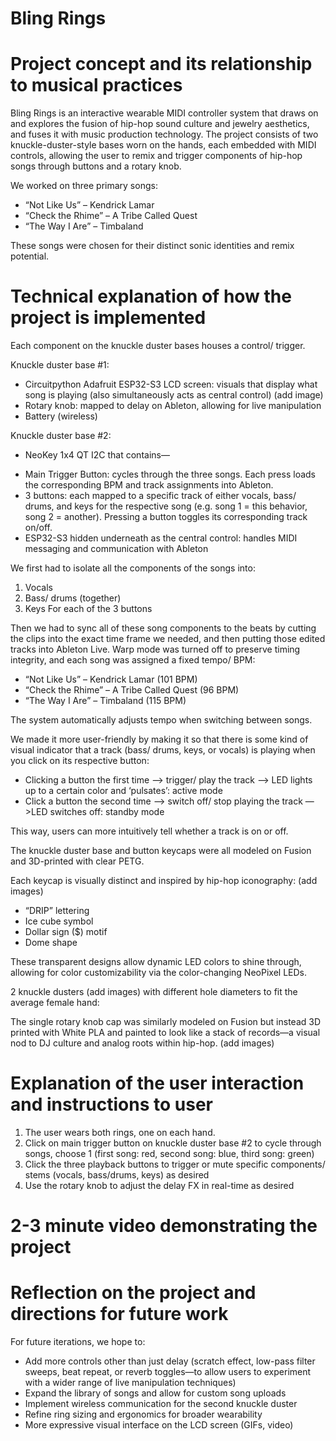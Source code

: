 # Bling Rings

# Project concept and its relationship to musical practices
Bling Rings is an interactive wearable MIDI controller system that draws on and explores the fusion of hip-hop sound culture and jewelry aesthetics, and fuses it with music production technology. The project consists of two knuckle-duster-style bases worn on the hands, each embedded with MIDI controls, allowing the user to remix and trigger components of hip-hop songs through buttons and a rotary knob.

We worked on three primary songs:
* “Not Like Us” – Kendrick Lamar
* “Check the Rhime” – A Tribe Called Quest
* “The Way I Are” – Timbaland
  
These songs were chosen for their distinct sonic identities and remix potential.

# Technical explanation of how the project is implemented
Each component on the knuckle duster bases houses a control/ trigger.

Knuckle duster base #1:
* Circuitpython Adafruit ESP32-S3 LCD screen: visuals that display what song is playing (also simultaneously acts as central control)
(add image)
* Rotary knob: mapped to delay on Ableton, allowing for live manipulation
* Battery (wireless)

Knuckle duster base #2:
- NeoKey 1x4 QT I2C that contains— 
* Main Trigger Button: cycles through the three songs. Each press loads the corresponding BPM and track assignments into Ableton.
* 3 buttons: each mapped to a specific track of either vocals, bass/ drums, and keys for the respective song (e.g. song 1 = this behavior, song 2 = another). Pressing a button toggles its corresponding track on/off.
* ESP32-S3 hidden underneath as the central control: handles MIDI messaging and communication with Ableton

We first had to isolate all the components of the songs into:
1. Vocals
2. Bass/ drums (together)
3. Keys
For each of the 3 buttons

Then we had to sync all of these song components to the beats by cutting the clips into the exact time frame we needed, and then putting those edited tracks into Ableton Live. Warp mode was turned off to preserve timing integrity, and each song was assigned a fixed tempo/ BPM:
* “Not Like Us” – Kendrick Lamar (101 BPM)
* “Check the Rhime” – A Tribe Called Quest (96 BPM)
* “The Way I Are” – Timbaland (115 BPM)

 The system automatically adjusts tempo when switching between songs.

We made it more user-friendly by making it so that there is some kind of visual indicator that a track (bass/ drums, keys, or vocals) is playing when you click on its respective button:
- Clicking a button the first time —> trigger/ play the track —> LED lights up to a certain color and ‘pulsates’: active mode
- Click a button the second time —> switch off/ stop playing the track —>LED switches off: standby mode

This way, users can more intuitively tell whether a track is on or off.

The knuckle duster base and button keycaps were all modeled on Fusion and 3D-printed with clear PETG. 

Each keycap is visually distinct and inspired by hip-hop iconography: (add images)
- “DRIP” lettering
- Ice cube symbol
- Dollar sign ($) motif
- Dome shape

These transparent designs allow dynamic LED colors to shine through, allowing for color customizability via the color-changing NeoPixel LEDs.

2 knuckle dusters (add images) with different hole diameters to fit the average female hand:

The single rotary knob cap was similarly modeled on Fusion but instead 3D printed with White PLA and painted to look like a stack of records—a visual nod to DJ culture and analog roots within hip-hop. (add images)

# Explanation of the user interaction and instructions to user
1. The user wears both rings, one on each hand.
2. Click on main trigger button on knuckle duster base #2 to cycle through songs, choose 1 (first song: red, second song: blue, third song: green)
3. Click the three playback buttons to trigger or mute specific components/ stems (vocals, bass/drums, keys) as desired
4. Use the rotary knob to adjust the delay FX in real-time as desired

# 2-3 minute video demonstrating the project

# Reflection on the project and directions for future work
For future iterations, we hope to:
- Add more controls other than just delay (scratch effect, low-pass filter sweeps, beat repeat, or reverb toggles—to allow users to experiment with a wider range of live manipulation techniques)
- Expand the library of songs and allow for custom song uploads
- Implement wireless communication for the second knuckle duster
- Refine ring sizing and ergonomics for broader wearability
- More expressive visual interface on the LCD screen (GIFs, video)
